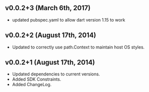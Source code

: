 v0.0.2+3 (March 6th, 2017)
-------------------------
* updated pubspec.yaml to allow dart version 1.15 to work

v0.0.2+2 (August 17th, 2014)
----------------------------

* Updated to correctly use path.Context to maintain host OS styles. 

v0.0.2+1 (August 17th, 2014)
----------------------------

* Updated dependencies to current versions.
* Added SDK Constraints.
* Added ChangeLog. 
